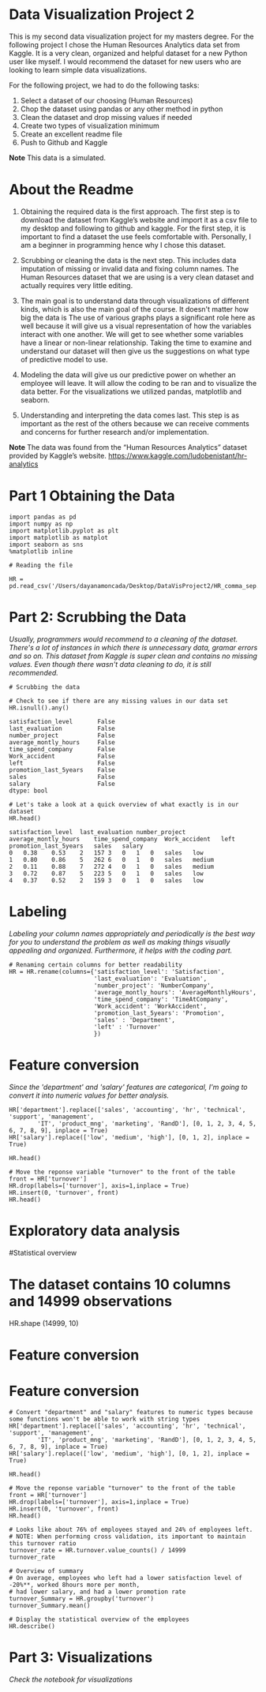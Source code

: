 # Data Visualization Project 2

This is my second data visualization project for my masters degree. For the following project I chose the Human Resources Analytics data set from Kaggle. It is a very clean, organized and helpful dataset for a new Python user like myself. I would recommend the dataset for new users who are looking to learn simple data visualizations. 

For the following project, we had to do the following tasks: 

1. Select a dataset of our choosing (Human Resources)
1. Chop the dataset using pandas or any other method in python
1. Clean the dataset and drop missing values if needed
1. Create two types of visualization minimum
1. Create an excellent readme file
1. Push to Github and Kaggle

**Note** This data is a simulated.

# About the Readme
1. Obtaining the required data is the first approach. The first step is to download the dataset from Kaggle’s website and import it as a csv file to my desktop and following to github and kaggle. For the first step, it is important to find a dataset the use feels comfortable with. Personally, I am a beginner in programming hence why I chose this dataset. 

1.  Scrubbing or cleaning the data is the next step. This includes data imputation of missing or invalid data and fixing column names. The Human Resources dataset that we are using is a very clean dataset and actually requires very little editing. 

1. The main goal is to understand data through visualizations of different kinds, which is also the main goal of the course. It doesn't matter how big the data is  The use of various graphs plays a significant role here as well because it will give us a visual representation of how the variables interact with one another. We will get to see whether some variables have a linear or non-linear relationship. Taking the time to examine and understand our dataset will then give us the suggestions on what type of predictive model to use.

1. Modeling the data will give us our predictive power on whether an employee will leave. It will allow the coding to be ran and to visualize the data better. For the visualizations we utilized pandas, matplotlib and seaborn. 

1. Understanding and interpreting the data comes last. This step is as important as the rest of the others because we can receive comments and concerns for further research and/or implementation. 

**Note** The data was found from the “Human Resources Analytics” dataset provided by Kaggle’s website. https://www.kaggle.com/ludobenistant/hr-analytics

# Part 1 Obtaining the Data

```
import pandas as pd
import numpy as np
import matplotlib.pyplot as plt
import matplotlib as matplot
import seaborn as sns
%matplotlib inline
```

```
# Reading the file

HR = pd.read_csv('/Users/dayanamoncada/Desktop/DataVisProject2/HR_comma_sep.csv')
```
# Part 2: Scrubbing the Data 

*Usually, programmers would recommend to a cleaning of the dataset. There's a lot of instances in which there is unnecessary data, gramar errors and so on. This dataset from Kaggle is super clean and contains no missing values. Even though there wasn't data cleaning to do, it is still recommended.*

```
# Scrubbing the data

# Check to see if there are any missing values in our data set
HR.isnull().any()

satisfaction_level       False
last_evaluation          False
number_project           False
average_montly_hours     False
time_spend_company       False
Work_accident            False
left                     False
promotion_last_5years    False
sales                    False
salary                   False
dtype: bool
```

```
# Let's take a look at a quick overview of what exactly is in our dataset
HR.head()

satisfaction_level	last_evaluation	number_project	average_montly_hours	time_spend_company	Work_accident	left	promotion_last_5years	sales	salary
0	0.38	0.53	2	157	3	0	1	0	sales	low
1	0.80	0.86	5	262	6	0	1	0	sales	medium
2	0.11	0.88	7	272	4	0	1	0	sales	medium
3	0.72	0.87	5	223	5	0	1	0	sales	low
4	0.37	0.52	2	159	3	0	1	0	sales	low
```

# Labeling

*Labeling your column names appropriately and periodically is the best way for you to understand the problem as well as making things visually appealing and organized. Furthermore, it helps with the coding part.*

```
# Renaming certain columns for better readability
HR = HR.rename(columns={'satisfaction_level': 'Satisfaction', 
                        'last_evaluation': 'Evaluation',
                        'number_project': 'NumberCompany',
                        'average_montly_hours': 'AverageMonthlyHours',
                        'time_spend_company': 'TimeAtCompany',
                        'Work_accident': 'WorkAccident',
                        'promotion_last_5years': 'Promotion',
                        'sales' : 'Department',
                        'left' : 'Turnover'
                        })
```

# Feature conversion 

*Since the 'department' and 'salary' features are categorical, I'm going to convert it into numeric values for better analysis.*

```# Convert "department" and "salary" features to numeric types because some functions won't be able to work with string types
HR['department'].replace(['sales', 'accounting', 'hr', 'technical', 'support', 'management',
        'IT', 'product_mng', 'marketing', 'RandD'], [0, 1, 2, 3, 4, 5, 6, 7, 8, 9], inplace = True)
HR['salary'].replace(['low', 'medium', 'high'], [0, 1, 2], inplace = True)

HR.head()
```

```
# Move the reponse variable "turnover" to the front of the table
front = HR['turnover']
HR.drop(labels=['turnover'], axis=1,inplace = True)
HR.insert(0, 'turnover', front)
HR.head()
```

# Exploratory data analysis 
#Statistical overview 

# The dataset contains 10 columns and 14999 observations
HR.shape
(14999, 10)

# Feature conversion
# Feature conversion 

```
# Convert "department" and "salary" features to numeric types because some functions won't be able to work with string types
HR['department'].replace(['sales', 'accounting', 'hr', 'technical', 'support', 'management',
        'IT', 'product_mng', 'marketing', 'RandD'], [0, 1, 2, 3, 4, 5, 6, 7, 8, 9], inplace = True)
HR['salary'].replace(['low', 'medium', 'high'], [0, 1, 2], inplace = True)

HR.head()
```

```
# Move the reponse variable "turnover" to the front of the table
front = HR['turnover']
HR.drop(labels=['turnover'], axis=1,inplace = True)
HR.insert(0, 'turnover', front)
HR.head()
```
```
# Looks like about 76% of employees stayed and 24% of employees left. 
# NOTE: When performing cross validation, its important to maintain this turnover ratio
turnover_rate = HR.turnover.value_counts() / 14999
turnover_rate
```
```
# Overview of summary
# On average, employees who left had a lower satisfaction level of -20%**, worked 8hours more per month, 
# had lower salary, and had a lower promotion rate
turnover_Summary = HR.groupby('turnover')
turnover_Summary.mean()
```

```
# Display the statistical overview of the employees
HR.describe()
```

# Part 3: Visualizations
*Check the notebook for visualizations*



